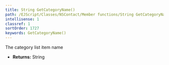 ```yaml
---
title: String GetCategoryName()
path: /EJScript/Classes/NSContact/Member functions/String GetCategoryName()
intellisense: 1
classref: 1
sortOrder: 1727
keywords: GetCategoryName()
---
```



The category list item name



* **Returns:** String


